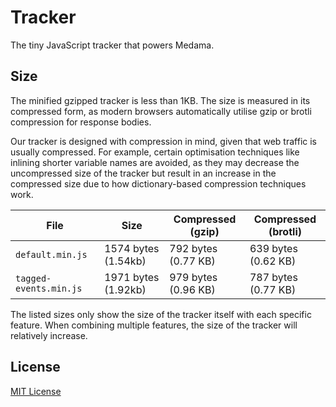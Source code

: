 # Tracker

The tiny JavaScript tracker that powers Medama.

## Size

The minified gzipped tracker is less than 1KB. The size is measured in its compressed form, as modern browsers automatically utilise gzip or brotli compression for response bodies.

Our tracker is designed with compression in mind, given that web traffic is usually compressed. For example, certain optimisation techniques like inlining shorter variable names are avoided, as they may decrease the uncompressed size of the tracker but result in an increase in the compressed size due to how dictionary-based compression techniques work.

| File                   | Size                | Compressed (gzip)   | Compressed (brotli) |
| ---------------------- | ------------------- | ------------------- | ------------------- |
| `default.min.js`       | 1574 bytes (1.54kb) | 792 bytes (0.77 KB) | 639 bytes (0.62 KB) |
| `tagged-events.min.js` | 1971 bytes (1.92kb) | 979 bytes (0.96 KB) | 787 bytes (0.77 KB) |

The listed sizes only show the size of the tracker itself with each specific feature. When combining multiple features, the size of the tracker will relatively increase.

## License

[MIT License](LICENSE)
